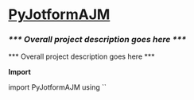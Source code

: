 # <u>PyJotformAJM</u>
### <i>*** Overall project description goes here ***</i>


*** Overall project description goes here ***

<b>Import</b>

import PyJotformAJM using ``